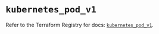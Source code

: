 # `kubernetes_pod_v1`

Refer to the Terraform Registry for docs: [`kubernetes_pod_v1`](https://registry.terraform.io/providers/hashicorp/kubernetes/2.37.1/docs/resources/pod_v1).
